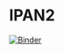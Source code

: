 # IPAN2



[![Binder](https://mybinder.org/badge.svg)](https://mybinder.org/v2/gh/lrebon/IPAN2/master)
